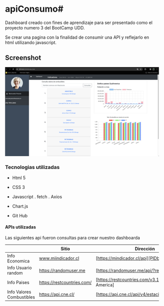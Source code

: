 # apiConsumo# 
Dashboard creado con fines de aprendizaje para ser presentado como el proyecto numero 3 del BootCamp UDD.

Se crear una pagina con la finalidad de consumir una API y reflejarlo en html utilizando javascript.
## Screenshot
![apiconsumo.](/img/home_3.png)

### Tecnologias utilizadas

* Html 5
* CSS 3
* Javascript
    . fetch 
    . Axios
    
* Chart.js
* Git Hub

#### APIs utilizadas

Las siguientes api fueron consultas para crear nuestro dashboarda

|| Sitio | Dirección |
|-----| ------ | ------ |
|Info Economica| www.miindicador.cl  | [https://mindicador.cl/api][PlDb] |
|Info Usuario random| https://randomuser.me | [https://randomuser.me/api/?results=1] |
|Info Paises| https://restcountries.com/| [https://restcountries.com/v3.1/subregion/South America] |
|Info Valores Combustibles| https://api.cne.cl/| [https://api.cne.cl/api/v4/estaciones] |